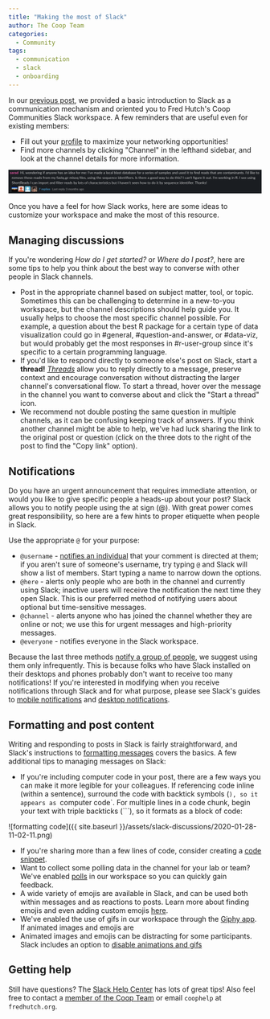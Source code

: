 ```yaml
---
title: "Making the most of Slack"
author: The Coop Team
categories:
  - Community
tags:
  - communication
  - slack
  - onboarding
---
```


In our [previous post](_posts/slack-new.md), we provided a basic introduction to Slack as a communication mechanism and oriented you to Fred Hutch's Coop Communities Slack workspace. A few reminders that are useful even for existing members:
- Fill out your [profile](https://slack.com/help/articles/204092246-Edit-your-profile) to maximize your networking opportunities!
- Find more channels by clicking "Channel" in the lefthand sidebar, and look at the channel details for more information.

![slack-convo](/assets/slack-discussions/2020-01-08-13-10-33.png)

Once you have a feel for how Slack works, here are some ideas to customize your workspace and make the most of this resource.

## Managing discussions

If you're wondering _How do I get started?_ or _Where do I post?_, here are some tips to help you think about the best way to converse with other people in Slack channels.

- Post in the appropriate channel based on subject matter, tool, or topic. Sometimes this can be challenging to determine in a new-to-you workspace, but the channel descriptions should help guide you. It usually helps to choose the most specific channel possible. For example, a question about the best R package for a certain type of data visualization could go in #general, #question-and-answer, or #data-viz, but would probably get the most responses in #r-user-group since it's specific to a certain programming language.
- If you'd like to respond directly to someone else's post on Slack, start a **thread!** [_Threads_](https://slack.com/help/articles/115000769927-Use-threads-to-organize-discussions-) allow you to reply directly to a message, preserve context and encourage conversation without distracting the larger channel's conversational flow. To start a thread, hover over the message in the channel you want to converse about and click the "Start a thread" icon.
- We recommend not double posting the same question in multiple channels, as it can be confusing keeping track of answers. If you think another channel might be able to help, we've had luck sharing the link to the original post or question (click on the three dots to the right of the post to find the "Copy link" option).

## Notifications

Do you have an urgent announcement that requires immediate attention, or would you like to give specific people a heads-up about your post? Slack allows you to notify people using the at sign (@). With great power comes great responsibility, so here are a few hints to proper etiquette when people in Slack.

Use the appropriate `@` for your purpose:
- `@username` - [notifies an individual](https://slack.com/help/articles/205240127-Mention-a-member) that your comment is directed at them; if you aren't sure of someone's username, try typing `@` and Slack will show a list of members. Start typing a name to narrow down the options.
- `@here` - alerts only people who are both in the channel and currently using Slack; inactive users will receive the notification the next time they open Slack. This is our preferred method of notifying users about optional but time-sensitive messages.
- `@channel` - alerts anyone who has joined the channel whether they are online or not; we use this for urgent messages and high-priority messages.
- `@everyone` - notifies everyone in the Slack workspace.

Because the last three methods [notify a group of people](https://slack.com/help/articles/202009646-Notify-a-channel-or-workspace), we suggest using them only infrequently. This is because folks who have Slack installed on their desktops and phones probably don't want to receive too many notifications! If you're interested in modifying when you receive notifications through Slack and for what purpose, please see Slack's guides to [mobile notifications](https://slack.com/help/articles/202009646-Notify-a-channel-or-workspace) and [desktop notifications](https://slack.com/help/articles/201355156-Guide-to-desktop-notifications).

## Formatting and post content

Writing and responding to posts in Slack is fairly straightforward, and Slack's instructions to [formatting messages](https://slack.com/help/articles/202288908-Format-your-messages) covers the basics. A few additional tips to managing messages on Slack:

- If you're including computer code in your post, there are a few ways you can make it more legible for your colleagues. If referencing code inline (within a sentence), surround the code with backtick symbols (`), so it appears as `computer code`. For multiple lines in a code chunk, begin your text with triple backticks (```), so it formats as a block of code:

![formatting code]({{ site.baseurl }}/assets/slack-discussions/2020-01-28-11-02-11.png)

- If you're sharing more than a few lines of code, consider creating a [code snippet](https://slack.com/help/articles/204145658-Create-a-snippet).
- Want to collect some polling data in the channel for your lab or team? We've enabled [polls](https://simplepoll.rocks/faq/) in our workspace so you can quickly gain feedback.
- A wide variety of emojis are available in Slack, and can be used both within messages and as reactions to posts. Learn more about finding emojis and even adding custom emojis [here](https://slack.com/help/articles/202931348-use-emoji-and-emoticons).
- We've enabled the use of gifs in our workspace through the [Giphy app](https://slack.com/help/articles/204714258-giphy-for-slack). If animated images and emojis are
- Animated images and emojis can be distracting for some participants. Slack includes an option to [disable animations and gifs](https://slack.com/help/articles/228023907-Manage-animated-images-and-emoji)

## Getting help

Still have questions? The [Slack Help Center](https://slack.com/help) has lots of great tips! Also feel free to contact a [member of the Coop Team](https://research.fhcrc.org/coop/en/contact.html) or email `coophelp` at `fredhutch.org`.
